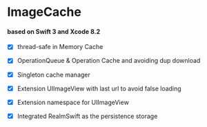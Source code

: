 # ImageCache

#### based on Swift 3 and Xcode 8.2

- [x] thread-safe in Memory Cache
- [x] OperationQueue & Operation Cache and avoiding dup download
- [x] Singleton cache manager
- [x] Extension UIImageView with last url to avoid false loading
- [x] Extension namespace for UIImageView
- [x] Integrated RealmSwift as the persistence storage

